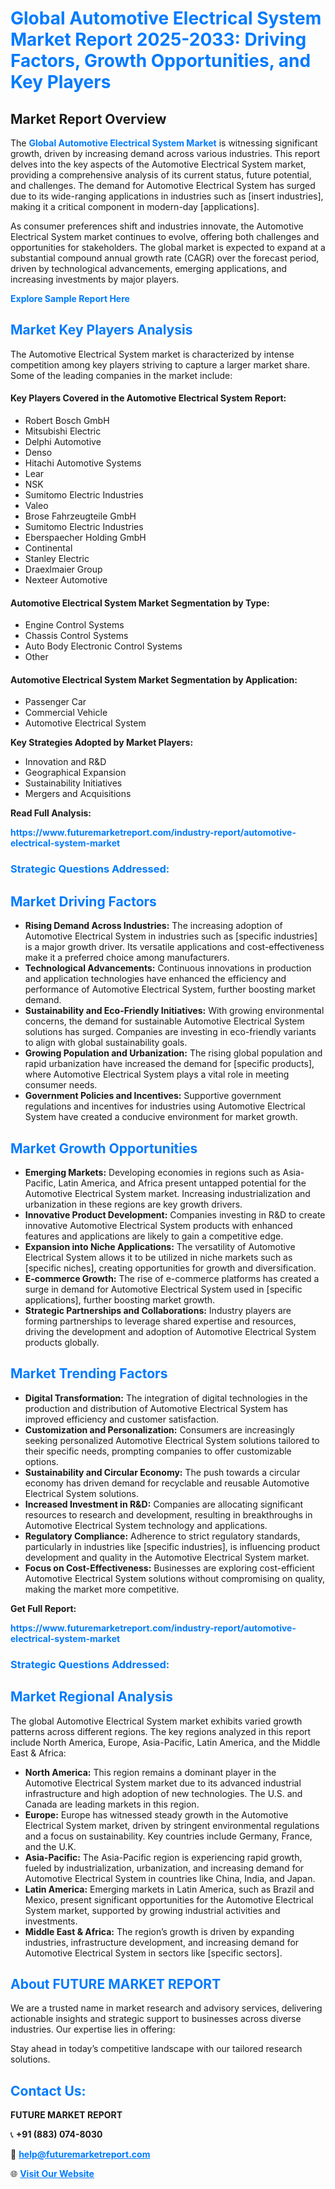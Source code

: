 <h1 style="color: #007BFF;">Global Automotive Electrical System Market Report 2025-2033: Driving Factors, Growth Opportunities, and Key Players</h1>

<section id="overview">
<h2>Market Report Overview</h2>
<p>The <a href="https://www.futuremarketreport.com/industry-report/automotive-electrical-system-market" style="color: #007BFF; text-decoration: none;"><strong>Global Automotive Electrical System Market</strong></a> is witnessing significant growth, driven by increasing demand across various industries. This report delves into the key aspects of the Automotive Electrical System market, providing a comprehensive analysis of its current status, future potential, and challenges. The demand for Automotive Electrical System has surged due to its wide-ranging applications in industries such as [insert industries], making it a critical component in modern-day [applications].</p>
<p>As consumer preferences shift and industries innovate, the Automotive Electrical System market continues to evolve, offering both challenges and opportunities for stakeholders. The global market is expected to expand at a substantial compound annual growth rate (CAGR) over the forecast period, driven by technological advancements, emerging applications, and increasing investments by major players.</p>
</section>

<section id="overview">
<p><a href="https://www.futuremarketreport.com/request-sample/reportId=111729" style="color: #007BFF; text-decoration: none;"><strong>Explore Sample Report Here</strong></a></p>
</section>

<section id="key-players">
<h2 style="color: #007BFF;">Market Key Players Analysis</h2>
<p>The Automotive Electrical System market is characterized by intense competition among key players striving to capture a larger market share. Some of the leading companies in the market include:</p>
<h4>Key Players Covered in the Automotive Electrical System Report:</h4>
<ul><li>Robert Bosch GmbH</li><li>Mitsubishi Electric</li><li>Delphi Automotive</li><li>Denso</li><li>Hitachi Automotive Systems</li><li>Lear</li><li>NSK</li><li>Sumitomo Electric Industries</li><li>Valeo</li><li>Brose Fahrzeugteile GmbH</li><li>Sumitomo Electric Industries</li><li>Eberspaecher Holding GmbH</li><li>Continental</li><li>Stanley Electric</li><li>Draexlmaier Group</li><li>Nexteer Automotive</li></ul>
<h4>Automotive Electrical System Market Segmentation by Type:</h4>
<ul><li>Engine Control Systems</li><li>Chassis Control Systems</li><li>Auto Body Electronic Control Systems</li><li>Other</li></ul>

<h4>Automotive Electrical System Market Segmentation by Application:</h4>
<ul><li>Passenger Car</li><li>Commercial Vehicle</li><li>Automotive Electrical System</li></ul>
<p><strong>Key Strategies Adopted by Market Players:</strong></p>
<ul>
<li>Innovation and R&D</li>
<li>Geographical Expansion</li>
<li>Sustainability Initiatives</li>
<li>Mergers and Acquisitions</li>
</ul>
</section>

<section>
<p><strong>Read Full Analysis: </strong></p><a href="https://www.futuremarketreport.com/industry-report/automotive-electrical-system-market" style="color: #007BFF; text-decoration: none;"><strong>https://www.futuremarketreport.com/industry-report/automotive-electrical-system-market</strong></a>
<h3 style="color: #007BFF;">Strategic Questions Addressed:</h3>
</section>

<section id="driving-factors">
<h2 style="color: #007BFF;">Market Driving Factors</h2>
<ul>
<li><strong>Rising Demand Across Industries:</strong> The increasing adoption of Automotive Electrical System in industries such as [specific industries] is a major growth driver. Its versatile applications and cost-effectiveness make it a preferred choice among manufacturers.</li>
<li><strong>Technological Advancements:</strong> Continuous innovations in production and application technologies have enhanced the efficiency and performance of Automotive Electrical System, further boosting market demand.</li>
<li><strong>Sustainability and Eco-Friendly Initiatives:</strong> With growing environmental concerns, the demand for sustainable Automotive Electrical System solutions has surged. Companies are investing in eco-friendly variants to align with global sustainability goals.</li>
<li><strong>Growing Population and Urbanization:</strong> The rising global population and rapid urbanization have increased the demand for [specific products], where Automotive Electrical System plays a vital role in meeting consumer needs.</li>
<li><strong>Government Policies and Incentives:</strong> Supportive government regulations and incentives for industries using Automotive Electrical System have created a conducive environment for market growth.</li>
</ul>
</section>

<section id="growth-opportunities">
<h2 style="color: #007BFF;">Market Growth Opportunities</h2>
<ul>
<li><strong>Emerging Markets:</strong> Developing economies in regions such as Asia-Pacific, Latin America, and Africa present untapped potential for the Automotive Electrical System market. Increasing industrialization and urbanization in these regions are key growth drivers.</li>
<li><strong>Innovative Product Development:</strong> Companies investing in R&D to create innovative Automotive Electrical System products with enhanced features and applications are likely to gain a competitive edge.</li>
<li><strong>Expansion into Niche Applications:</strong> The versatility of Automotive Electrical System allows it to be utilized in niche markets such as [specific niches], creating opportunities for growth and diversification.</li>
<li><strong>E-commerce Growth:</strong> The rise of e-commerce platforms has created a surge in demand for Automotive Electrical System used in [specific applications], further boosting market growth.</li>
<li><strong>Strategic Partnerships and Collaborations:</strong> Industry players are forming partnerships to leverage shared expertise and resources, driving the development and adoption of Automotive Electrical System products globally.</li>
</ul>
</section>

<section id="trending-factors">
<h2 style="color: #007BFF;">Market Trending Factors</h2>
<ul>
<li><strong>Digital Transformation:</strong> The integration of digital technologies in the production and distribution of Automotive Electrical System has improved efficiency and customer satisfaction.</li>
<li><strong>Customization and Personalization:</strong> Consumers are increasingly seeking personalized Automotive Electrical System solutions tailored to their specific needs, prompting companies to offer customizable options.</li>
<li><strong>Sustainability and Circular Economy:</strong> The push towards a circular economy has driven demand for recyclable and reusable Automotive Electrical System solutions.</li>
<li><strong>Increased Investment in R&D:</strong> Companies are allocating significant resources to research and development, resulting in breakthroughs in Automotive Electrical System technology and applications.</li>
<li><strong>Regulatory Compliance:</strong> Adherence to strict regulatory standards, particularly in industries like [specific industries], is influencing product development and quality in the Automotive Electrical System market.</li>
<li><strong>Focus on Cost-Effectiveness:</strong> Businesses are exploring cost-efficient Automotive Electrical System solutions without compromising on quality, making the market more competitive.</li>
</ul>
</section>

<section>
<p><strong>Get Full Report: </strong></p><a href="https://www.futuremarketreport.com/industry-report/automotive-electrical-system-market" style="color: #007BFF; text-decoration: none;"><strong>https://www.futuremarketreport.com/industry-report/automotive-electrical-system-market</strong></a>
<h3 style="color: #007BFF;">Strategic Questions Addressed:</h3>
</section>


<section id="regional-analysis">
<h2 style="color: #007BFF;">Market Regional Analysis</h2>
<p>The global Automotive Electrical System market exhibits varied growth patterns across different regions. The key regions analyzed in this report include North America, Europe, Asia-Pacific, Latin America, and the Middle East & Africa:</p>
<ul>
<li><strong>North America:</strong> This region remains a dominant player in the Automotive Electrical System market due to its advanced industrial infrastructure and high adoption of new technologies. The U.S. and Canada are leading markets in this region.</li>
<li><strong>Europe:</strong> Europe has witnessed steady growth in the Automotive Electrical System market, driven by stringent environmental regulations and a focus on sustainability. Key countries include Germany, France, and the U.K.</li>
<li><strong>Asia-Pacific:</strong> The Asia-Pacific region is experiencing rapid growth, fueled by industrialization, urbanization, and increasing demand for Automotive Electrical System in countries like China, India, and Japan.</li>
<li><strong>Latin America:</strong> Emerging markets in Latin America, such as Brazil and Mexico, present significant opportunities for the Automotive Electrical System market, supported by growing industrial activities and investments.</li>
<li><strong>Middle East & Africa:</strong> The region’s growth is driven by expanding industries, infrastructure development, and increasing demand for Automotive Electrical System in sectors like [specific sectors].</li>
</ul>
</section>

<footer>
<h2 style="color: #007BFF;">About FUTURE MARKET REPORT</h2>
<p>We are a trusted name in market research and advisory services, delivering actionable insights and strategic support to businesses across diverse industries. Our expertise lies in offering:</p>

<p>Stay ahead in today’s competitive landscape with our tailored research solutions.</p>

<h2 style="color: #007BFF;">Contact Us:</h2>
<p><strong>FUTURE MARKET REPORT</strong></p>
<p>📞 <strong>+91 (883) 074-8030</strong></p>
<p>📧 <strong><a href="mailto:help@futuremarketreport.com" style="color: #007BFF;">help@futuremarketreport.com</a></strong></p>
<p>🌐 <strong><a href="https://www.futuremarketreport.com/" style="color: #007BFF;">Visit Our Website</a></strong></p>
</footer>